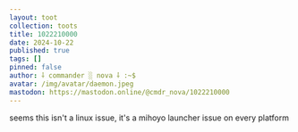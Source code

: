 ```yaml
---
layout: toot
collection: toots
title: 1022210000
date: 2024-10-22
published: true
tags: []
pinned: false
author: ⸸ commander ░ nova ⸸ :~$
avatar: /img/avatar/daemon.jpeg
mastodon: https://mastodon.online/@cmdr_nova/1022210000
---
```


seems this isn't a linux issue, it's a mihoyo launcher issue on every platform
